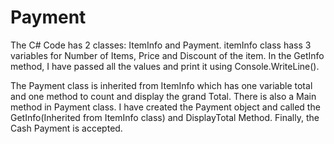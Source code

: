 # Payment

The C# Code has 2 classes: ItemInfo and Payment. itemInfo class hass 3 variables for Number of Items, Price and Discount of the item. In the GetInfo method, I have passed all the values and print it using Console.WriteLine(). 

The Payment class is inherited from ItemInfo which has one variable total and one method to count and display the grand Total. There is also a Main method in Payment class. I have created the Payment object and called the GetInfo(Inherited from ItemInfo class) and DisplayTotal Method. Finally, the Cash Payment is accepted.
